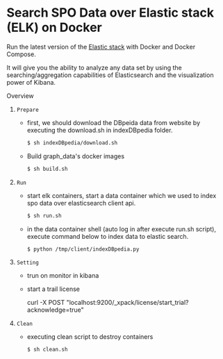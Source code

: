 # Search SPO Data over Elastic stack (ELK) on Docker


Run the latest version of the [Elastic stack](https://www.elastic.co/elk-stack) with Docker and Docker Compose.

It will give you the ability to analyze any data set by using the searching/aggregation capabilities of Elasticsearch
and the visualization power of Kibana.

Overview

1. `Prepare`
    * first, we should download the DBpeida data from website by executing the download.sh in indexDBpedia folder.
      ```bash
      $ sh indexDBpedia/download.sh
      ```
    * Build graph_data's docker images
      ```bash
      $ sh build.sh
      ```
2. `Run`  
    * start elk containers, start a data container which we used to index spo data over elasticsearch client api. 
      ```bash
      $ sh run.sh
      ```
    * in the data container shell (auto log in after execute run.sh script), execute command below to index data to elastic search.
      ```bash
      $ python /tmp/client/indexDBpedia.py
      ```
3. `Setting` 
    * trun on monitor in kibana
    * start a trail license
    
      curl -X POST "localhost:9200/_xpack/license/start_trial?acknowledge=true"


4. `Clean` 
    * executing clean script to destroy containers
      ```bash
      $ sh clean.sh
      ```
